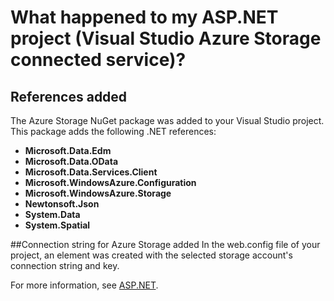 <properties
    pageTitle="What happened to my ASP.NET project? | Azure"
    description="Describes what happens after adding Azure Storage to a ASP.NET project using Visual Studio connected services"
    services="storage"
    documentationcenter=""
    author="TomArcher"
    manager="douge"
    editor="" />
<tags
    ms.assetid="e1fe1b6d-4e3d-476d-8b2f-f7ade050515e"
    ms.service="storage"
    ms.workload="web"
    ms.tgt_pltfrm="vs-what-happened"
    ms.devlang="na"
    ms.topic="article"
    ms.date="12/02/2016"
    wacn.date=""
    ms.author="tarcher" />

# What happened to my ASP.NET project (Visual Studio Azure Storage connected service)?

## References added

The Azure Storage NuGet package was added to your Visual Studio project.  
This package adds the following .NET references:

- **Microsoft.Data.Edm**
- **Microsoft.Data.OData**
- **Microsoft.Data.Services.Client**
- **Microsoft.WindowsAzure.Configuration**
- **Microsoft.WindowsAzure.Storage**
- **Newtonsoft.Json**
- **System.Data**
- **System.Spatial**

##Connection string for Azure Storage added
In the web.config file of your project, an element was created with the selected storage account's connection string and key.

For more information, see [ASP.NET](http://www.asp.net).

